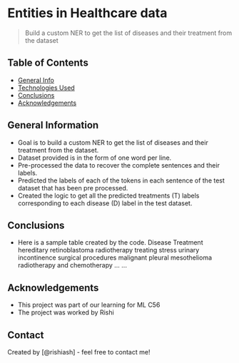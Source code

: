 # Entities in Healthcare data
> Build a custom NER to get the list of diseases and their treatment from the dataset


## Table of Contents
* [General Info](#general-information)
* [Technologies Used](#technologies-used)
* [Conclusions](#conclusions)
* [Acknowledgements](#acknowledgements)

<!-- You can include any other section that is pertinent to your problem -->

## General Information
- Goal is to build a custom NER to get the list of diseases and their treatment from the dataset.
- Dataset provided is in the form of one word per line.
- Pre-processed the data to recover the complete sentences and their labels.
- Predicted the labels of each of the tokens in each sentence of the test dataset that has been pre processed.
- Created the logic to get all the predicted treatments (T) labels corresponding to each disease (D) label in the test dataset.

<!-- You don't have to answer all the questions - just the ones relevant to your project. -->

## Conclusions
- Here is a sample table created by the code.
Disease					                        Treatment
hereditary retinoblastoma		            radiotherapy
treating stress urinary incontinence    surgical procedures
malignant pleural mesothelioma		      radiotherapy and chemotherapy
...					...

<!-- You don't have to answer all the questions - just the ones relevant to your project. -->


<!-- As the libraries versions keep on changing, it is recommended to mention the version of library used in this project -->

## Acknowledgements
- This project was part of our learning for ML C56
- The project was worked by Rishi


## Contact
Created by [@rishiash] - feel free to contact me!


<!-- Optional -->
<!-- ## License -->
<!-- This project is open source and available under the [... License](). -->

<!-- You don't have to include all sections - just the one's relevant to your project -->
